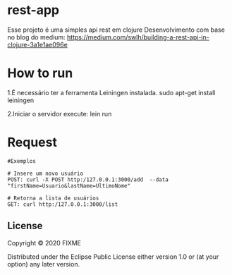 # rest-app
Esse projeto é uma simples api rest em clojure
Desenvolvimento com base no blog do medium:
https://medium.com/swlh/building-a-rest-api-in-clojure-3a1e1ae096e

# How to run
1.É necessário ter a ferramenta Leiningen instalada.
    sudo apt-get install leiningen

2.Iniciar o servidor execute:
    lein run

# Request
    #Exemplos 
    
    # Insere um novo usuário
    POST: curl -X POST http:/127.0.0.1:3000/add  --data "firstName=Usuario&lastName=UltimoNome"

    # Retorna a lista de usuários
    GET: curl http:/127.0.0.1:3000/list
## License

Copyright © 2020 FIXME

Distributed under the Eclipse Public License either version 1.0 or (at
your option) any later version.
